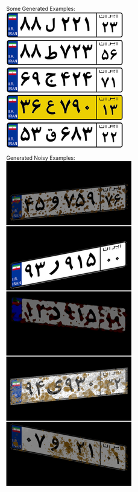 Some Generated Examples:<br/>
<img src="generated_examples/1.png">
<img src="generated_examples/2.png"><br/>
<img src="generated_examples/3.png">
<img src="generated_examples/4.png"><br/>
<img src="generated_examples/5.png">


Generated Noisy Examples:<br/>
<img src="generated_examples/noisy1.png">
<img src="generated_examples/noisy2.png"><br/>
<img src="generated_examples/noisy3.png">
<img src="generated_examples/noisy4.png"><br/>
<img src="generated_examples/noisy5.png">